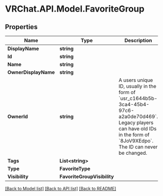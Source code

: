# VRChat.API.Model.FavoriteGroup

## Properties

Name | Type | Description | Notes
------------ | ------------- | ------------- | -------------
**DisplayName** | **string** |  | 
**Id** | **string** |  | 
**Name** | **string** |  | 
**OwnerDisplayName** | **string** |  | 
**OwnerId** | **string** | A users unique ID, usually in the form of &#x60;usr_c1644b5b-3ca4-45b4-97c6-a2a0de70d469&#x60;. Legacy players can have old IDs in the form of &#x60;8JoV9XEdpo&#x60;. The ID can never be changed. | 
**Tags** | **List&lt;string&gt;** |  | 
**Type** | **FavoriteType** |  | 
**Visibility** | **FavoriteGroupVisibility** |  | 

[[Back to Model list]](../README.md#documentation-for-models) [[Back to API list]](../README.md#documentation-for-api-endpoints) [[Back to README]](../README.md)

